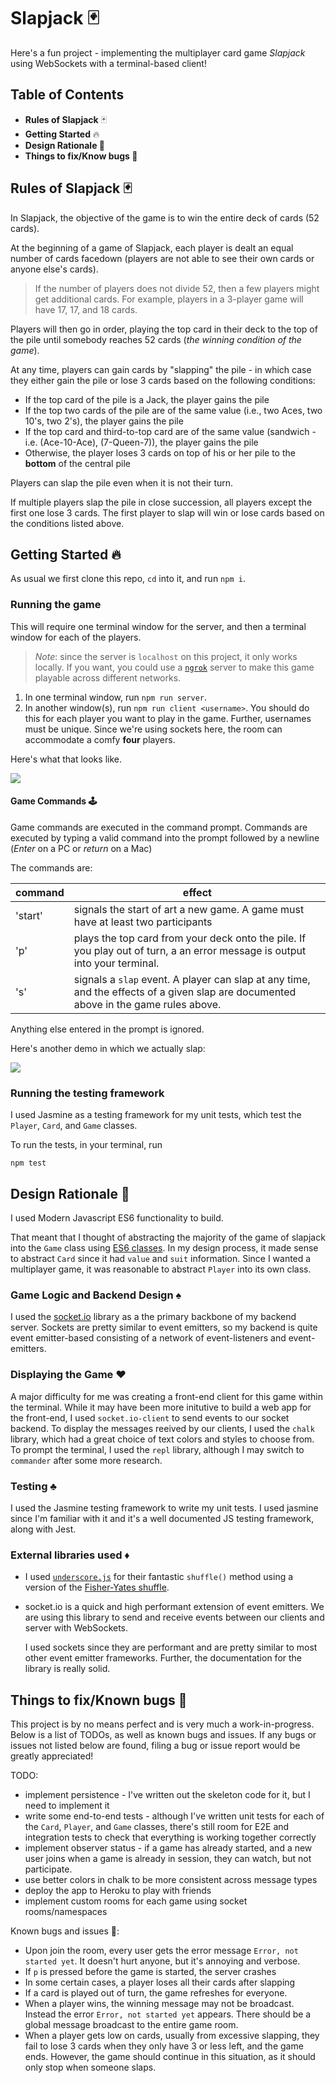 # Slapjack 🃏
Here's a fun project - implementing the multiplayer card game _Slapjack_ using WebSockets with a terminal-based client!

## Table of Contents

* **Rules of Slapjack** 🃏
* **Getting Started** 🔥
* **Design Rationale 🎨** 
* **Things to fix/Know bugs 🐛** 

## Rules of Slapjack 🃏

In Slapjack, the objective of the game is to win the entire deck of cards (52 cards).

At the beginning of a game of Slapjack, each player is dealt an equal number of cards facedown (players are not able to see their own cards or anyone else's cards).

> If the number of players does not divide 52, then a few players might get additional cards. For example, players in a 3-player game will have 17, 17, and 18 cards.

Players will then go in order, playing the top card in their deck to the top of the pile until somebody reaches 52 cards (_the winning condition of the game_).

At any time, players can gain cards by "slapping" the pile - in which case they either gain the pile or lose 3 cards based on the following conditions:

* If the top card of the pile is a Jack, the player gains the pile
* If the top two cards of the pile are of the same value (i.e., two Aces, two 10's, two 2's), the player gains the pile
* If the top card and third-to-top card are of the same value (sandwich - i.e. (Ace-10-Ace), (7-Queen-7)), the player gains the pile
* Otherwise, the player loses 3 cards on top of his or her pile to the **bottom** of the central pile

Players can slap the pile even when it is not their turn.

If multiple players slap the pile in close succession, all players except the first one lose 3 cards. The first player to slap will win or lose cards based on the conditions listed above.


## Getting Started 🔥

As usual we first clone this repo, `cd` into it, and run `npm i`.

### Running the game

This will require one terminal window for the server, and then a terminal window for each of the players. 

> _Note_: since the server is `localhost` on this project, it only works locally. If you want, you could use a [`ngrok`](https://ngrok.com/) server to make this game playable across different networks.

1. In one terminal window, run `npm run server`.
2. In another window(s), run `npm run client <username>`. You should do this for each player you want to play in the game. Further, usernames must be unique. Since we're using sockets here, the room can accommodate a comfy **four** players. 

Here's what that looks like.

![](https://gfycat.com/ifr/HollowHastyLadybug)


#### Game Commands 🕹

Game commands are executed in the command prompt. Commands are executed by typing a valid command into the prompt followed by a newline (*Enter* on a PC or *return* on a Mac)

The commands are:

| command  |  effect  |  
|---|---|
| 'start'  |  signals the start of art a new game. A game must have at least two participants  | 
|  'p' |  plays the top card from your deck onto the pile. If you play out of turn, a an error message is output into your terminal. |
|  's'  |  signals a `slap` event. A player can slap at any time, and the effects of a given slap are documented above in the game rules above. |  

Anything else entered in the prompt is ignored.

Here's another demo in which we actually slap:

![](https://gfycat.com/ifr/FamiliarElegantBarebirdbat)

### Running the testing framework

I used Jasmine as a testing framework for my unit tests, which test the `Player`, `Card`, and `Game` classes. 

To run the tests, in your terminal, run
```
npm test 
```

## Design Rationale 🎨

I used Modern Javascript ES6 functionality to build. 

That meant that I thought of abstracting the majority of the game of slapjack into the `Game` class using [ES6 classes](https://developer.mozilla.org/en-US/docs/Web/JavaScript/Reference/Classes). In my design process, it made sense to abstract `Card` since it had `value` and `suit` information. Since I wanted a multiplayer game, it was reasonable to abstract `Player` into its own class.

### Game Logic and Backend Design ♠️
I used the [socket.io](socket.io) library as a the primary backbone of my backend server. Sockets are pretty similar to event emitters, so my backend is quite event emitter-based consisting of a network of event-listeners and event-emitters.

### Displaying the Game ♥️

A major difficulty for me was creating a front-end client for this game within the terminal. While it may have been more initutive to build a web app for the front-end, I used `socket.io-client` to send events to our socket backend. To display the messages reeived by our clients, I used the `chalk` library, which had a great choice of text colors and styles to choose from. To prompt the terminal, I used the `repl` library, although I may switch to `commander` after some more research. 

### Testing ♣  ️
I used the Jasmine testing framework to write my unit tests. I used jasmine since I'm familiar with it and it's a well documented JS testing framework, along with Jest. 

### External libraries used ♦
- I used [`underscore.js`](https://underscorejs.org/) for their fantastic `shuffle()` method using a version of the [Fisher-Yates shuffle](https://en.wikipedia.org/wiki/Fisher%E2%80%93Yates_shuffle).

 - socket.io is a quick and high performant extension of event emitters. We are using this library to send and receive events between our clients and server with WebSockets. 

	I used sockets since they are performant and are pretty similar to most other event emitter frameworks. Further, the documentation for the library is really solid.



## Things to fix/Known bugs 🐛

This project is by no means perfect and is very much a work-in-progress. Below is a list of TODOs, as well as known bugs and issues. If any bugs or issues not listed below are found, filing a bug or issue report would be greatly appreciated!

TODO:
* implement persistence - I've written out the skeleton code for it, but I need to implement it
* write some end-to-end tests - although I've written unit tests for each of the `Card`, `Player`, and `Game` classes, there's still room for E2E and integration tests to check that everything is working together correctly
* implement observer status - if a game has already started, and a new user joins when a game is already in session, they can watch, but not participate.
* use better colors in chalk to be more consistent across message types
* deploy the app to Heroku to play with friends
* implement custom rooms for each game using socket rooms/namespaces

Known bugs and issues 🐛:
* Upon join the room, every user gets the error message `Error, not started yet`. It doesn't hurt anyone, but it's annoying and verbose.
* If `p` is pressed before the game is started, the server crashes
* In some certain cases, a player loses all their cards after slapping
* If a card is played out of turn, the game refreshes for everyone.
* When a player wins, the winning message may not be broadcast. Instead the error `Error, not started yet` appears. There should be a global message broadcast to the entire game room.
* When a player gets low on cards, usually from excessive slapping, they fail to lose 3 cards when they only have 3 or less left, and the game ends. However, the game should continue in this situation, as it should only stop when someone slaps.



